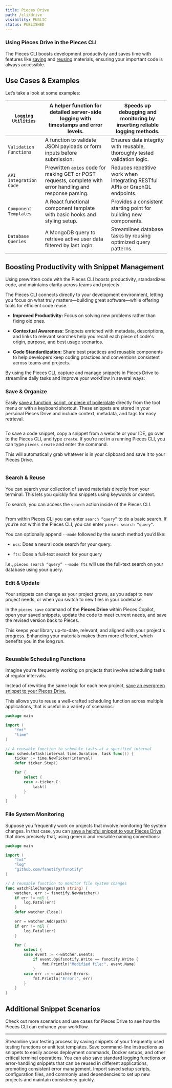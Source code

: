 ```yaml
---
title: Pieces Drive
path: /cli/drive
visibility: PUBLIC
status: PUBLISHED
---
```


### Using Pieces Drive in the Pieces CLI

The Pieces CLI boosts development productivity and saves time with features like [saving](/products/cli/drive/save-snippets) and [reusing](/products/cli/drive/search-reuse) materials, ensuring your important code is always accessible.

## Use Cases & Examples

Let’s take a look at some examples:

| `Logging Utilities`    | A helper function for detailed server-side logging with timestamps and error levels.                        | Speeds up debugging and monitoring by inserting reliable logging methods.   |
| ---------------------- | ----------------------------------------------------------------------------------------------------------- | --------------------------------------------------------------------------- |
| `Validation Functions` | A function to validate JSON payloads or form inputs before submission.                                      | Ensures data integrity with reusable, thoroughly tested validation logic.   |
| `API Integration Code` | Prewritten `axios` code for making GET or POST requests, complete with error handling and response parsing. | Reduces repetitive work when integrating RESTful APIs or GraphQL endpoints. |
| `Component Templates`  | A React functional component template with basic hooks and styling setup.                                   | Provides a consistent starting point for building new components.           |
| `Database Queries`     | A MongoDB query to retrieve active user data filtered by last login.                                        | Streamlines database tasks by reusing optimized query patterns.             |

## Boosting Productivity with Snippet Management

Using prewritten code with the Pieces CLI boosts productivity, standardizes code, and maintains clarity across teams and projects.

The Pieces CLI connects directly to your development environment, letting you focus on what truly matters—building great software—while offering tools for efficient code reuse.

* **Improved Productivity:** Focus on solving new problems rather than fixing old ones.

* **Contextual Awareness:** Snippets enriched with metadata, descriptions, and links to relevant searches help you recall each piece of code's origin, purpose, and best usage scenarios.

* **Code Standardization:** Share best practices and reusable components to help developers keep coding practices and conventions consistent across teams and projects.

By using the Pieces CLI, capture and manage snippets in Pieces Drive to streamline daily tasks and improve your workflow in several ways:

### Save & Organize

Easily [save a function, script, or piece of boilerplate](/products/cli/drive/saving-materials) directly from the tool menu or with a keyboard shortcut. These snippets are stored in your personal Pieces Drive and include context, metadata, and tags for easy retrieval.

<Image src="https://storage.googleapis.com/hashnode_product_documentation_assets/cli_assets/pieces_drive/_MAIN/saved_snippet_displayed.png" alt="" align="center" fullwidth="true" />

To save a code snippet, copy a snippet from a website or your IDE, go over to the Pieces CLI, and type `create`. If you’re not in a running Pieces CLI, you can type `pieces create` and enter the command.

This will automatically grab whatever is in your clipboard and save it to your Pieces Drive.

<Image src="https://storage.googleapis.com/hashnode_product_documentation_assets/cli_assets/pieces_drive/_MAIN/pieces_create.gif" alt="" align="center" fullwidth="true" />

### Search & Reuse

You can search your collection of saved materials directly from your terminal. This lets you quickly find snippets using keywords or context.

To search, you can access the `search` action inside of the Pieces CLI.

<Image src="https://storage.googleapis.com/hashnode_product_documentation_assets/cli_assets/pieces_drive/_MAIN/pieces_search_interm.png" alt="" align="center" fullwidth="true" />

From within Pieces CLI you can enter `search “query”` to do a basic search. If you’re not within the Pieces CLI, you can enter `pieces search “query”`.

You can optionally append `--mode` followed by the search method you’d like:

* `ncs`: Does a neural code search for your query.

* `fts`: Does a full-text search for your query

I.e., `pieces search “query” --mode fts` will use the full-text search on your database using your query.

### Edit & Update

Your snippets can change as your project grows, as you adapt to new project needs, or when you switch to new files in your codebase.

In the `pieces save` command of the **Pieces Drive** within Pieces Copilot, open your saved snippets, update the code to meet current needs, and save the revised version back to Pieces.

This keeps your library up-to-date, relevant, and aligned with your project's progress. Enhancing your materials makes them more efficient, which benefits you in the long run.

<Image src="https://storage.googleapis.com/hashnode_product_documentation_assets/cli_assets/pieces_drive/_MAIN/edit_command.png" alt="" align="center" fullwidth="true" />

### Reusable Scheduling Functions

Imagine you’re frequently working on projects that involve scheduling tasks at regular intervals.

Instead of rewriting the same logic for each new project, [save an evergreen snippet to your Pieces Drive.](/products/cli/drive/save-materials#save-snippets)

This allows you to reuse a well-crafted scheduling function across multiple applications, that is useful in a variety of scenarios:

```go
package main

import (
	"fmt"
	"time"
)

// A reusable function to schedule tasks at a specified interval
func scheduleTask(interval time.Duration, task func()) {
	ticker := time.NewTicker(interval)
	defer ticker.Stop()

	for {
		select {
		case <-ticker.C:
			task()
		}
	}
}
```

### File System Monitoring

Suppose you frequently work on projects that involve monitoring file system changes. In that case, you can [save a helpful snippet to your Pieces Drive](/products/cli/drive/save-materials#saving-snippets) that does precisely that, using generic and reusable naming conventions:

```go
package main

import (
	"fmt"
	"log"
	"github.com/fsnotify/fsnotify"
)

// A reusable function to monitor file system changes
func watchFileChanges(path string) {
	watcher, err := fsnotify.NewWatcher()
	if err != nil {
		log.Fatal(err)
	}
	defer watcher.Close()

	err = watcher.Add(path)
	if err != nil {
		log.Fatal(err)
	}

	for {
		select {
		case event := <-watcher.Events:
			if event.Op&fsnotify.Write == fsnotify.Write {
				fmt.Println("Modified file:", event.Name)
			}
		case err := <-watcher.Errors:
			fmt.Println("Error:", err)
		}
	}
}
```

## **Additional Snippet Scenarios**

Check out more scenarios and use cases for Pieces Drive to see how the Pieces CLI can enhance your workflow.

***

<AccordionGroup>
  <Accordion title="Testing Framework Templates">
    Streamline your testing process by saving snippets of your frequently used testing functions or unit test templates.
  </Accordion>

  <Accordion title="Command-Line Utilities">
    Save command-line instructions as snippets to easily access deployment commands, Docker setups, and other critical terminal operations.
  </Accordion>

  <Accordion title="Error Handling & Logging">
    You can also save standard logging functions or error-handling snippets that can be reused in different applications, promoting consistent error management.
  </Accordion>

  <Accordion title="Quickly Create New Projects">
    Import saved setup scripts, configuration files, and commonly used dependencies to set up new projects and maintain consistency quickly.
  </Accordion>
</AccordionGroup>
